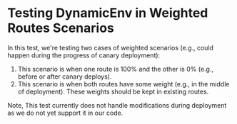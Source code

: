 # Testing DynamicEnv in Weighted Routes Scenarios

In this test, we're testing two cases of weighted scenarios (e.g., could happen
during the progress of canary deployment):

1. This scenario is when one route is 100% and the other is 0% (e.g., before or
   after canary deploys).
2. This scenario is when both routes have some weight (e.g., in the middle of
   deployment). These weights should be kept in existing routes.

Note, This test currently does not handle modifications during deployment as we do
not yet support it in our code.
